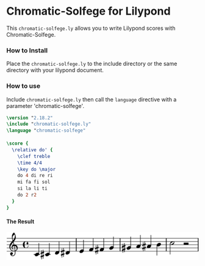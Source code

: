 Chromatic-Solfege for Lilypond
===============================

This `chromatic-solfege.ly` allows you to write Lilypond scores with Chromatic-Solfege. 

### How to Install

Place the `chromatic-solfege.ly` to the include directory or the same directory
with your lilypond document.

### How to use

Include `chromatic-solfege.ly` then call the `language` directive with a
parameter 'chromatic-solfege'.

```lilypond
\version "2.18.2"
\include "chromatic-solfege.ly"
\language "chromatic-solfege"

\score {
  \relative do' {
    \clef treble
    \time 4/4
    \key do \major
    do 4 di re ri
    mi fa fi sol
    si la li ti
    do 2 r2
  } 
}
```

#### The Result
![Chromatic-Solfege Sample](./docs/sample.png)


